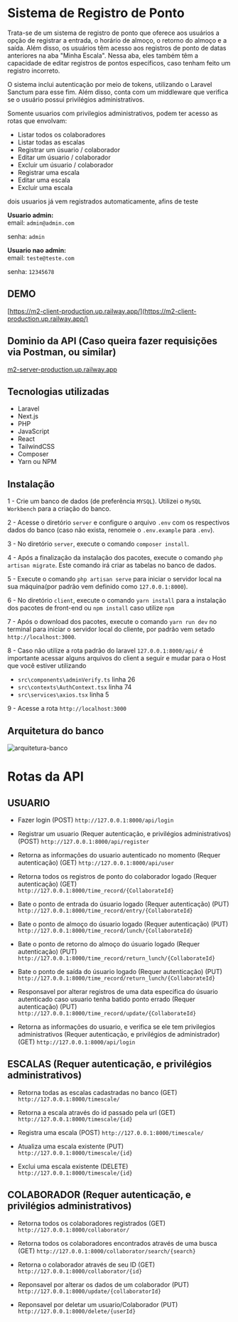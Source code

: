 # Sistema de Registro de Ponto

Trata-se de um sistema de registro de ponto que oferece aos usuários a opção de registrar a entrada, o horário de almoço, o retorno do almoço e a saída. Além disso, os usuários têm acesso aos registros de ponto de datas anteriores na aba "Minha Escala". Nessa aba, eles também têm a capacidade de editar registros de pontos específicos, caso tenham feito um registro incorreto.

O sistema inclui autenticação por meio de tokens, utilizando o Laravel Sanctum para esse fim. Além disso, conta com um middleware que verifica se o usuário possui privilégios administrativos.

Somente usuarios com privilegios administrativos, podem ter acesso as rotas que envolvam:
* Listar todos os colaboradores
* Listar todas as escalas
* Registrar um úsuario / colaborador
* Editar um úsuario / colaborador
* Excluir um úsuario / colaborador
* Registrar uma escala
* Editar uma escala
* Excluir uma escala

dois usuarios já vem registrados automaticamente, afins de teste

<b>Usuario admin:</b> <br>
email: `admin@admin.com`

senha: `admin`

<b> Usuario nao admin: </b> <br>
email: `teste@teste.com`

senha: `12345678`


## DEMO
[https://m2-client-production.up.railway.app/](https://m2-client-production.up.railway.app/)

## Dominio da API (Caso queira fazer requisições via Postman, ou similar)
[m2-server-production.up.railway.app](https://m2-server-production.up.railway.app/api)

## Tecnologias utilizadas
- Laravel
- Next.js
- PHP
- JavaScript
- React
- TailwindCSS
- Composer
- Yarn ou NPM

## Instalação
1 - Crie um banco de dados (de preferência `MYSQL`). Utilizei o `MySQL Workbench` para a criação do banco.

2 - Acesse o diretório `server` e configure o arquivo `.env` com os respectivos dados do banco (caso não exista, renomeie o `.env.example` para `.env`).

3 - No diretório `server`, execute o comando `composer install`.

4 - Após a finalização da instalação dos pacotes, execute o comando `php artisan migrate`. Este comando irá criar as tabelas no banco de dados.

5 - Execute o comando `php artisan serve` para iniciar o servidor local na sua máquina(por padrão vem definido como `127.0.0.1:8000`).

6 - No diretório `client`, execute o comando `yarn install` para a instalação dos pacotes de front-end ou `npm install` caso utilize `npm`

7 - Após o download dos pacotes, execute o comando `yarn run dev` no terminal para iniciar o servidor local do cliente, por padrão vem setado `http://localhost:3000`.

8 - Caso não utilize a rota padrão do laravel `127.0.0.1:8000/api/` é importante acessar alguns arquivos do client a seguir e mudar para o Host que você estiver utilizando
* `src\components\adminVerify.ts` linha 26
* `src\contexts\AuthContext.tsx` linha 74
* `src\services\axios.tsx` linha 5

9 - Acesse a rota `http://localhost:3000`

## Arquitetura do banco
![arquitetura-banco](https://github.com/calesj/teste-m2/assets/86434489/ada18a3f-a7c5-478a-8eb5-d6434b7c86c5)


# Rotas da API
## USUARIO
- Fazer login (POST)
`http://127.0.0.1:8000/api/login`

- Registrar um usuario (Requer autenticação, e privilégios administrativos) (POST)
`http://127.0.0.1:8000/api/register`
 
- Retorna as informações do usuario autenticado no momento (Requer autenticação) (GET)
`http://127.0.0.1:8000/api/user`

- Retorna todos os registros de ponto do colaborador logado (Requer autenticação) (GET)
`http://127.0.0.1:8000/time_record/{CollaborateId}`

- Bate o ponto de entrada do úsuario logado (Requer autenticação) (PUT)
`http://127.0.0.1:8000/time_record/entry/{CollaborateId}`

- Bate o ponto de almoço do úsuario logado (Requer autenticação) (PUT)
`http://127.0.0.1:8000/time_record/lunch/{CollaborateId}`

- Bate o ponto de retorno do almoço do úsuario logado (Requer autenticação) (PUT)
`http://127.0.0.1:8000/time_record/return_lunch/{CollaborateId}`

- Bate o ponto de saída do úsuario logado (Requer autenticação) (PUT)
`http://127.0.0.1:8000/time_record/return_lunch/{CollaborateId}`

- Responsavel por alterar registros de uma data especifica do úsuario autenticado caso usuario tenha batido ponto errado (Requer autenticação) (PUT)
`http://127.0.0.1:8000/time_record/update/{CollaborateId}`

- Retorna as informações do usuario, e verifica se ele tem privilegios administrativos (Requer autenticação, e privilégios de administrador) (GET)
`http://127.0.0.1:8000/api/login`

## ESCALAS (Requer autenticação, e privilégios administrativos)
- Retorna todas as escalas cadastradas no banco (GET)
`http://127.0.0.1:8000/timescale/`

- Retorna a escala através do id passado pela url (GET)
`http://127.0.0.1:8000/timescale/{id}`

- Registra uma escala (POST)
`http://127.0.0.1:8000/timescale/`

- Atualiza uma escala existente (PUT)
`http://127.0.0.1:8000/timescale/{id}`

- Exclui uma escala existente (DELETE)
`http://127.0.0.1:8000/timescale/{id}`

## COLABORADOR (Requer autenticação, e privilégios administrativos)
- Retorna todos os colaboradores registrados (GET)
`http://127.0.0.1:8000/collaborator/`

- Retorna todos os colaboradores encontrados através de uma busca (GET)
`http://127.0.0.1:8000/collaborator/search/{search}`

- Retorna o colaborador através de seu ID (GET)
`http://127.0.0.1:8000/collaborator/{id}`

- Reponsavel por alterar os dados de um colaborador (PUT)
`http://127.0.0.1:8000/update/{collaboratorId}`

- Reponsavel por deletar um usuario/Colaborador (PUT)
`http://127.0.0.1:8000/delete/{userId}`
 



